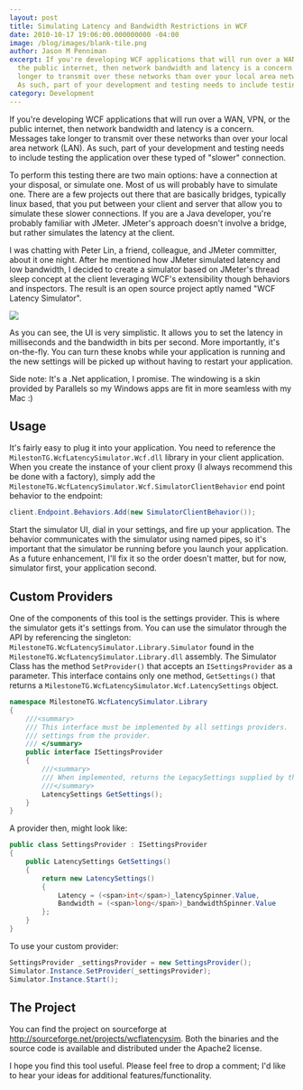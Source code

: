 ```yaml
---
layout: post
title: Simulating Latency and Bandwidth Restrictions in WCF
date: 2010-10-17 19:06:00.000000000 -04:00
image: /blog/images/blank-tile.png
author: Jason M Penniman
excerpt: If you're developing WCF applications that will run over a WAN, VPN, or
  the public internet, then network bandwidth and latency is a concern. Messages take
  longer to transmit over these networks than over your local area network (LAN).
  As such, part of your development and testing needs to include testing the application over these typed of "slower" connection...
category: Development
---
```

If you're developing WCF applications that will run over a WAN, VPN, or the public internet, then network bandwidth and latency is a concern. Messages take longer to transmit over these networks than over your local area network (LAN). As such, part of your development and testing needs to include testing the application over these typed of "slower" connection.

To perform this testing there are two main options:  have a connection at your disposal, or simulate one.  Most of us will probably have to simulate one.  There are a few projects out there that are basically bridges, typically linux based, that you put between your client and server that allow you to simulate these slower connections. If you are a Java developer, you're probably familiar with JMeter. JMeter's approach doesn't involve a bridge, but rather simulates the latency at the client.

I was chatting with Peter Lin, a friend, colleague, and JMeter committer, about it one night. After he mentioned how JMeter simulated latency and low bandwidth, I decided to create a simulator based on JMeter's thread sleep concept at the client leveraging WCF's extensibility though behaviors and inspectors. The result is an open source project aptly named "WCF Latency Simulator".

<img border="0" src="http://3.bp.blogspot.com/_4F2sW8e1XyU/TLucqgnUbeI/AAAAAAAAAOs/ui8yTXPcIM0/s1600/Screen+shot+2010-10-17+at+9.01.59+PM.png" />

As you can see, the UI is very simplistic. It allows you to set the latency in milliseconds and the bandwidth in bits per second. More importantly, it's on-the-fly. You can turn these knobs while your application is running and the new settings will be picked up without having to restart your application.

Side note: It's a .Net application, I promise. The windowing is a skin provided by Parallels so my Windows apps are fit in more seamless with my Mac :)

## Usage

It's fairly easy to plug it into your application. You need to reference the `MilestonTG.WcfLatencySimulator.Wcf.dll` library in your client application. When you create the instance of your client proxy (I always recommend this be done with a factory), simply add the `MilestoneTG.WcfLatencySimulator.Wcf.SimulatorClientBehavior` end point behavior to the endpoint:

``` cs
client.Endpoint.Behaviors.Add(new SimulatorClientBehavior());
```

Start the simulator UI, dial in your settings, and fire up your application. The behavior communicates with the simulator using named pipes, so it's important that the simulator be running before you launch your application. As a future enhancement, I'll fix it so the order doesn't matter, but for now, simulator first, your application second.

## Custom Providers

One of the components of this tool is the settings provider. This is where the simulator gets it's settings from. You can use the simulator through the API by referencing the singleton: `MilestoneTG.WcfLatencySimulator.Library.Simulator` found in the `MilestoneTG.WcfLatencySimulator.Library.dll` assembly. The Simulator Class has the method `SetProvider()` that accepts an `ISettingsProvider` as a parameter. This interface contains only one method, `GetSettings()` that returns a `MilestoneTG.WcfLatencySimulator.Wcf.LatencySettings` object.

``` cs
namespace MilestoneTG.WcfLatencySimulator.Library
{
    ///<summary>
    /// This interface must be implemented by all settings providers.  The simulator uses the this interface to retreive the
    /// settings from the provider.
    /// </summary>
    public interface ISettingsProvider
    {
        ///<summary>
        /// When implemented, returns the LegacySettings supplied by the implementing class.
        ///</summary>
        LatencySettings GetSettings();
    }
}
```

A provider then, might look like:

``` cs
public class SettingsProvider : ISettingsProvider
{
    public LatencySettings GetSettings()
    {
        return new LatencySettings() 
        { 
            Latency = (<span>int</span>)_latencySpinner.Value, 
            Bandwidth = (<span>long</span>)_bandwidthSpinner.Value 
        };
    }
}
```

To use your custom provider:

``` cs
SettingsProvider _settingsProvider = new SettingsProvider();
Simulator.Instance.SetProvider(_settingsProvider);
Simulator.Instance.Start();
```

## The Project

You can find the project on sourceforge at <a href="http://sourceforge.net/projects/wcflatencysim">http://sourceforge.net/projects/wcflatencysim</a>.  Both the binaries and the source code is available and distributed under the Apache2 license.

I hope you find this tool useful.  Please feel free to drop a comment; I'd like to hear your ideas for additional features/functionality.
